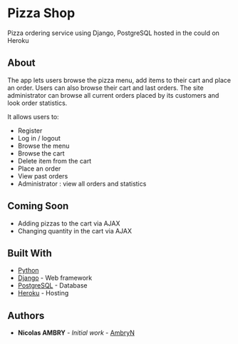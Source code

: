 # Pizza Shop

Pizza ordering service using Django, PostgreSQL hosted in the could on Heroku

## About

The app lets users browse the pizza menu, add items to their cart and place an order. Users can also browse their cart and last orders.
The site administrator can browse all current orders placed by its customers and look order statistics.

It allows users to:
* Register
* Log in / logout
* Browse the menu
* Browse the cart
* Delete item from the cart
* Place an order
* View past orders
* Administrator : view all orders and statistics

## Coming Soon

* Adding pizzas to the cart via AJAX
* Changing quantity in the cart via AJAX

## Built With

* [Python](https://www.python.org/)
* [Django](https://www.djangoproject.com/) - Web framework 
* [PostgreSQL](https://www.postgresql.org/) - Database
* [Heroku](https://www.heroku.com/) - Hosting

## Authors

* **Nicolas AMBRY** - *Initial work* - [AmbryN](https://github.com/AmbryN)
